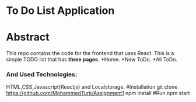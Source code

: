 # To Do List Application
# Abstract
This repo contains the code for  the frontend that uses React. This is a simple TODO list that has **three pages**.
*Home.
*New ToDo.
*All ToDo.
### And Used Technologies: 
HTML,CSS,Javascript(Reactjs) and Localstorage.
#Installation
    git clone https://github.com/MohammedTurk/Assignment1
    npm install
#Run
    npm start


